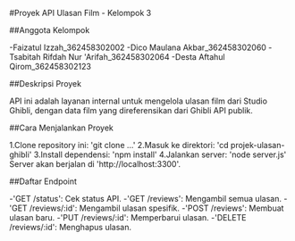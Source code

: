 #Proyek API Ulasan Film - Kelompok 3

##Anggota Kelompok

-Faizatul Izzah_362458302002
-Dico Maulana Akbar_362458302060
-Tsabitah Rifdah Nur 'Arifah_362458302064
-Desta Aftahul Qirom_362458302123

##Deskripsi Proyek

API ini adalah layanan internal untuk mengelola ulasan film dari Studio Ghibli, dengan data film yang direferensikan dari Ghibli API publik.

##Cara Menjalankan Proyek

1.Clone repository ini: 'git clone ...'
2.Masuk ke direktori: 'cd projek-ulasan-ghibli'
3.Install dependensi: 'npm install'
4.Jalankan server: 'node server.js'
Server akan berjalan di 'http://localhost:3300'.

##Daftar Endpoint

-'GET /status': Cek status API.
-'GET /reviews': Mengambil semua ulasan.
-'GET /reviews/:id': Mengambil ulasan spesifik.
-'POST /reviews': Membuat ulasan baru.
-'PUT /reviews/:id': Memperbarui ulasan.
-'DELETE /reviews/:id': Menghapus ulasan.